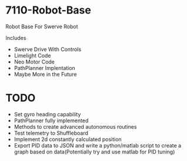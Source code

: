 # 7110-Robot-Base

Robot Base For Swerve Robot

Includes

* Swerve Drive With Controls
* Limelight Code
* Neo Motor Code
* PathPlanner Implentation
* Maybe More in the Future

# TODO

- Set gyro heading capability 
- PathPlanner fully implemented
- Methods to create advanced autonomous routines
- Test telemetry to Shuffleboard
- Implement 2d constantly calculated position
- Export PID data to JSON and write a python/matlab script to create a graph based on data(Potentially try and use matlab for PID tuning)
